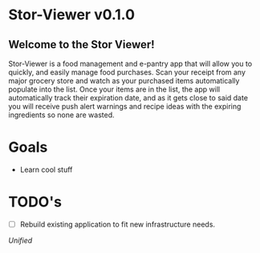 # Stor-Viewer v0.1.0 

## Welcome to the Stor Viewer!

Stor-Viewer is a food management and e-pantry app that will allow you to quickly, and easily manage food purchases. Scan your receipt from any major grocery store and watch as your purchased items automatically populate into the list. Once your items are in the list, the app will automatically track their expiration date, and as it gets close to said date you will receive push alert warnings and recipe ideas with the expiring ingredients so none are wasted.

# Goals
- Learn cool stuff


# TODO's
- [ ] Rebuild existing application to fit new infrastructure needs.



*Unified*
